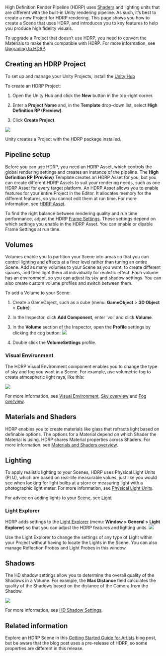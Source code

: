 High Definition Render Pipeline (HDRP) uses [Shaders](https://docs.unity3d.com/Manual/class-Shader.html) and lighting units that are different with the built-in Unity rendering pipeline. As such, it’s best to create a new Project for HDRP rendering. This page shows you how to create a Scene that uses HDRP, and introduces you to key features to help you produce high fidelity visuals.

To upgrade a Project that doesn’t use HDRP, you need to convert the Materials to make them compatible with HDRP. For more information, see [Upgrading to HDRP](https://github.com/Unity-Technologies/ScriptableRenderPipeline/wiki/Upgrading-to-HDRP). 

## Creating an HDRP Project

To set up and manage your Unity Projects, install the [Unity Hub](https://docs.unity3d.com/Manual/GettingStartedInstallingHub.html)

To create an HDRP Project:

1. Open the Unity Hub and click the __New__ button in the top-right corner.

2. Enter a __Project Name__ and, in the __Template__ drop-down list, select __High Definition RP (Preview)__.

3. Click __Create Project__.

![](https://github.com/Unity-Technologies/ScriptableRenderPipeline/wiki/Pages/HDRP/Images/GettingStarted1.png)

Unity creates a Project with the HDRP package installed.

## Pipeline setup

Before you can use HDRP, you need an HDRP Asset, which controls the global rendering settings and creates an instance of the pipeline. The __High Definition RP (Preview)__ Template creates an HDRP Asset for you, but you can create different HDRP Assets to suit your rendering needs, such as one HDRP Asset for every target platform. An HDRP Asset allows you to enable features for your entire Project in the Editor. It allocates memory for the different features, so you cannot edit them at run time. For more information, see [HDRP Asset](https://github.com/Unity-Technologies/ScriptableRenderPipeline/wiki/HDRP-Asset).

To find the right balance between rendering quality and run time performance, adjust the HDRP [Frame Settings](https://github.com/Unity-Technologies/ScriptableRenderPipeline/wiki/Frame-Settings). These settings depend on which settings you enable in the HDRP Asset. You can enable or disable Frame Settings at run time.

## Volumes

Volumes enable you to partition your Scene into areas so that you can control lighting and effects at a finer level rather than tuning an entire Scene. Add as many volumes to your Scene as you want, to create different spaces, and then light them all individually for realistic effect. Each volume has an environment, so you can adjust its sky and shadow settings. You can also create custom volume profiles and switch between them.

To add a Volume to your Scene:

1. Create a GameObject, such as a cube (menu: __GameObject__ > __3D Object__ > __Cube__).
2. In the Inspector, click __Add Component__, enter ‘vol’ and click __Volume__.
3. In the __Volume__ section of the Inspector, open the __Profile__ settings by clicking the cog button:
![](https://github.com/Unity-Technologies/ScriptableRenderPipeline/wiki/Pages/HDRP/Images/GettingStarted2.png)

4. Double click the __VolumeSettings__ profile. 

### Visual Environment

The HDRP Visual Environment component enables you to change the type of sky and fog you want in a Scene. For example, use volumetric fog to create atmospheric light rays, like this:

![](https://github.com/Unity-Technologies/ScriptableRenderPipeline/wiki/Pages/HDRP/Images/GettingStarted3.png)

For more information, see [Visual Environment](https://github.com/Unity-Technologies/ScriptableRenderPipeline/wiki/HDRP-Visual-Environment), [Sky overview](https://github.com/Unity-Technologies/ScriptableRenderPipeline/wiki/Sky-Overview) and [Fog overview](https://github.com/Unity-Technologies/ScriptableRenderPipeline/wiki/Fog-Overview).

## Materials and Shaders

HDRP enables you to create materials like glass that refracts light based on definable options. The options for a Material depend on which Shader the Material is using. HDRP shares Material properties across Shaders. For more information, see [Materials and Shaders overview](https://github.com/Unity-Technologies/ScriptableRenderPipeline/wiki/Materials-Shaders-Overview).

## Lighting

To apply realistic lighting to your Scenes, HDRP uses Physical Light Units (PLU), which are based on real-life measurable values, just like you would see when looking for light bulbs at a store or measuring light with a photographic light meter. For more information, see [Physical Light Units](https://github.com/Unity-Technologies/ScriptableRenderPipeline/wiki/Physical-Light-Units).

For advice on adding lights to your Scene, see [Light](https://github.com/Unity-Technologies/ScriptableRenderPipeline/wiki/HDRP-Light-Component)

### Light Explorer

HDRP adds settings to the [Light Explorer](https://docs.unity3d.com/Manual/LightingExplorer.html) (menu: __Window > General > Light Explorer__) so that you can adjust the HDRP features and lighting units. ![](https://github.com/Unity-Technologies/ScriptableRenderPipeline/wiki/Pages/HDRP/Images/GettingStarted4.png)

Use the Light Explorer to change the settings of any type of Light within your Project without having to locate the Lights in the Scene. You can also manage Reflection Probes and Light Probes in this window.

## Shadows

The HD shadow settings allow you to determine the overall quality of the Shadows in a Volume. For example, the __Max Distance__ field calculates the quality of the Shadows based on the distance of the Camera from the Shadow.

![](https://github.com/Unity-Technologies/ScriptableRenderPipeline/wiki/Pages/HDRP/Images/GettingStarted5.gif)

For more information, see [HD Shadow Settings](https://github.com/Unity-Technologies/ScriptableRenderPipeline/wiki/HD-Shadow-Settings).

## Related information

Explore an HDRP Scene in this [Getting Started Guide for Artists](https://blogs.unity3d.com/2018/09/24/the-high-definition-render-pipeline-getting-started-guide-for-artists/) blog post, but be aware that the blog post uses a pre-release of HDRP, so some properties are different in this release.

